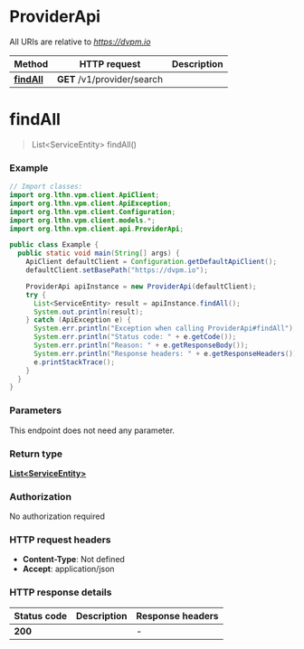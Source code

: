# ProviderApi

All URIs are relative to *https://dvpm.io*

Method | HTTP request | Description
------------- | ------------- | -------------
[**findAll**](ProviderApi.md#findAll) | **GET** /v1/provider/search | 


<a name="findAll"></a>
# **findAll**
> List&lt;ServiceEntity&gt; findAll()



### Example
```java
// Import classes:
import org.lthn.vpm.client.ApiClient;
import org.lthn.vpm.client.ApiException;
import org.lthn.vpm.client.Configuration;
import org.lthn.vpm.client.models.*;
import org.lthn.vpm.client.api.ProviderApi;

public class Example {
  public static void main(String[] args) {
    ApiClient defaultClient = Configuration.getDefaultApiClient();
    defaultClient.setBasePath("https://dvpm.io");

    ProviderApi apiInstance = new ProviderApi(defaultClient);
    try {
      List<ServiceEntity> result = apiInstance.findAll();
      System.out.println(result);
    } catch (ApiException e) {
      System.err.println("Exception when calling ProviderApi#findAll");
      System.err.println("Status code: " + e.getCode());
      System.err.println("Reason: " + e.getResponseBody());
      System.err.println("Response headers: " + e.getResponseHeaders());
      e.printStackTrace();
    }
  }
}
```

### Parameters
This endpoint does not need any parameter.

### Return type

[**List&lt;ServiceEntity&gt;**](ServiceEntity.md)

### Authorization

No authorization required

### HTTP request headers

 - **Content-Type**: Not defined
 - **Accept**: application/json

### HTTP response details
| Status code | Description | Response headers |
|-------------|-------------|------------------|
**200** |  |  -  |

